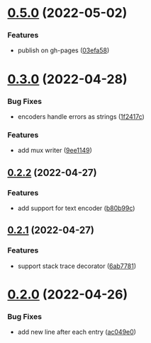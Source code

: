 # [0.5.0](https://github.com/damianopetrungaro/golog/compare/v0.3.0...v0.5.0) (2022-05-02)


### Features

* publish on gh-pages ([03efa58](https://github.com/damianopetrungaro/golog/commit/03efa5874a5a92f8d86781f37ae65e9c5a90517e))



# [0.3.0](https://github.com/damianopetrungaro/golog/compare/v0.2.2...v0.3.0) (2022-04-28)


### Bug Fixes

* encoders handle errors as strings ([1f2417c](https://github.com/damianopetrungaro/golog/commit/1f2417cc9c6740c5e9749265a730ff7474858378))


### Features

* add mux writer ([9ee1149](https://github.com/damianopetrungaro/golog/commit/9ee1149137568c4d9c20719b6792aa29c6dc6b13))



## [0.2.2](https://github.com/damianopetrungaro/golog/compare/v0.2.1...v0.2.2) (2022-04-27)


### Features

* add support for text encoder ([b80b99c](https://github.com/damianopetrungaro/golog/commit/b80b99c265d399b2def4eae27ec54e92c7b5e59c))



## [0.2.1](https://github.com/damianopetrungaro/golog/compare/v0.2.0...v0.2.1) (2022-04-27)


### Features

* support stack trace decorator ([6ab7781](https://github.com/damianopetrungaro/golog/commit/6ab7781c629ced8cfb8a28789abd2567bb6f8d1e))



# [0.2.0](https://github.com/damianopetrungaro/golog/compare/v0.1.0...v0.2.0) (2022-04-26)


### Bug Fixes

* add new line after each entry ([ac049e0](https://github.com/damianopetrungaro/golog/commit/ac049e079cdfa26a5164e450c7eb4f0ded46f3e7))



